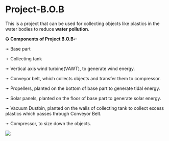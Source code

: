 # Project-B.O.B
This is a project that can be used for collecting objects like plastics in the water bodies to reduce **water pollution**.

✪ **Components of Project B.O.B:-**

➛ Base part

➛ Collecting tank

➛ Vertical axis wind turbine(VAWT), to generate wind energy.

➛ Conveyor belt, which collects objects and transfer them to compressor.

➛ Propellers, planted on the bottom of base part to generate tidal energy.

➛ Solar panels, planted on the floor of base part to generate solar energy.

➛ Vacuum Dustbin, planted on the walls of collecting tank to collect excess plastics which passes through Conveyor Belt.

➛ Compressor, to size down the objects.

![](Assembly.gif)
